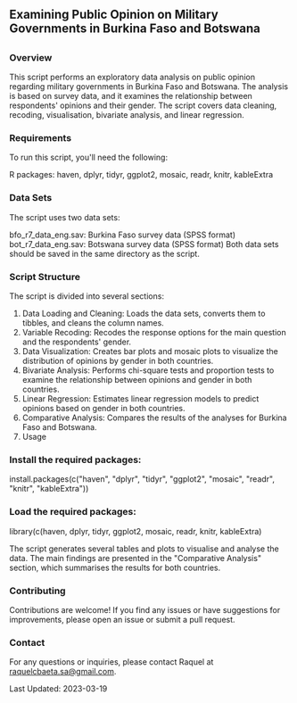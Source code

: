 ###
## Examining Public Opinion on Military Governments in Burkina Faso and Botswana
##

### Overview

This script performs an exploratory data analysis on public opinion regarding military governments in Burkina Faso and Botswana. The analysis is based on survey data, and it examines the relationship between respondents' opinions and their gender. The script covers data cleaning, recoding, visualisation, bivariate analysis, and linear regression.

### Requirements

To run this script, you'll need the following:

R packages: haven, dplyr, tidyr, ggplot2, mosaic, readr, knitr, kableExtra

### Data Sets

The script uses two data sets:

bfo_r7_data_eng.sav: Burkina Faso survey data (SPSS format)
bot_r7_data_eng.sav: Botswana survey data (SPSS format)
Both data sets should be saved in the same directory as the script.

### Script Structure

The script is divided into several sections:

1. Data Loading and Cleaning: Loads the data sets, converts them to tibbles, and cleans the column names.
2. Variable Recoding: Recodes the response options for the main question and the respondents' gender.
3. Data Visualization: Creates bar plots and mosaic plots to visualize the distribution of opinions by gender in both countries.
4. Bivariate Analysis: Performs chi-square tests and proportion tests to examine the relationship between opinions and gender in both countries.
5. Linear Regression: Estimates linear regression models to predict opinions based on gender in both countries.
6. Comparative Analysis: Compares the results of the analyses for Burkina Faso and Botswana.
7. Usage

### Install the required packages:

install.packages(c("haven", "dplyr", "tidyr", "ggplot2", "mosaic", "readr", "knitr", "kableExtra"))

### Load the required packages:

library(c(haven, dplyr, tidyr, ggplot2, mosaic, readr, knitr, kableExtra)

The script generates several tables and plots to visualise and analyse the data. The main findings are presented in the "Comparative Analysis" section, which summarises the results for both countries.

### Contributing

Contributions are welcome! If you find any issues or have suggestions for improvements, please open an issue or submit a pull request.

### Contact

For any questions or inquiries, please contact Raquel at raquelcbaeta.sa@gmail.com.

Last Updated: 2023-03-19
